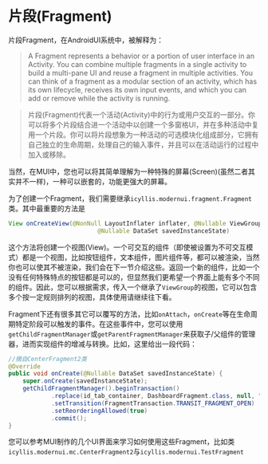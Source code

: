 # 片段(Fragment)

片段Fragment，在AndroidUI系统中，被解释为：

> A Fragment represents a behavior or a portion of user interface in an Activity. You can combine multiple fragments in a single activity to build a multi-pane UI and reuse a fragment in multiple activities. You can think of a fragment as a modular section of an activity, which has its own lifecycle, receives its own input events, and which you can add or remove while the activity is running.

> 片段(Fragment)代表一个活动(Activity)中的行为或用户交互的一部分。你可以将多个片段结合进一个活动中以创建一个多窗格UI，并在多种活动中复用一个片段。你可以将片段想象为一种活动的可选模块化组成部分，它拥有自己独立的生命周期，处理自己的输入事件，并且可以在活动运行的过程中加入或移除。

当然，在MUI中，您也可以将其简单理解为一种特殊的屏幕(Screen)(虽然二者其实并不一样)，一种可以嵌套的，功能更强大的屏幕。

为了创建一个Fragment，我们需要继承`icyllis.modernui.fragment.Fragment`类。其中最重要的方法是

```java
View onCreateView(@NonNull LayoutInflater inflater, @Nullable ViewGroup container,
                         @Nullable DataSet savedInstanceState) 
```

这个方法将创建一个视图(View)。一个可交互的组件（即使被设置为不可交互模式）都是一个视图，比如按钮组件，文本组件，图片组件等，都可以被渲染，当然你也可以使其不被渲染，我们会在下一节介绍这些。返回一个新的组件，比如一个没有任何特殊特点的按钮都是可以的，但显然我们更希望一个界面上能有多个不同的组件。因此，您可以根据需求，传入一个继承了`ViewGroup`的视图，它可以包含多个按一定规则排列的视图，具体使用请继续往下看。

Fragment下还有很多其它可以覆写的方法，比如`onAttach`，`onCreate`等在生命周期特定阶段可以触发的事件。在这些事件中，您可以使用`getChildFragmentManager`或`getParentFragmentManager`来获取子/父组件的管理器，进而实现组件的增减与转换。比如，这里给出一段代码：

```java
//摘自CenterFragment2类
@Override
public void onCreate(@Nullable DataSet savedInstanceState) {
    super.onCreate(savedInstanceState);
    getChildFragmentManager().beginTransaction()
            .replace(id_tab_container, DashboardFragment.class, null, "dashboard")
            .setTransition(FragmentTransaction.TRANSIT_FRAGMENT_OPEN)
            .setReorderingAllowed(true)
            .commit();
}
```

您可以参考MUI制作的几个UI界面来学习如何使用这些Fragment，比如类`icyllis.modernui.mc.CenterFragment2`与`icyllis.modernui.TestFragment`